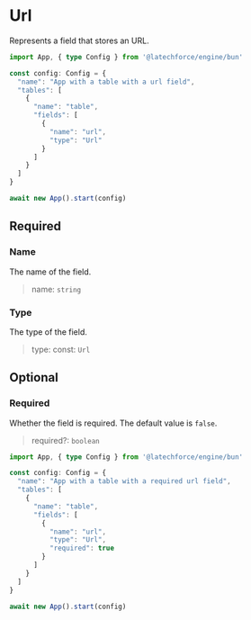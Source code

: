 # Url

Represents a field that stores an URL.

```ts
import App, { type Config } from '@latechforce/engine/bun'

const config: Config = {
  "name": "App with a table with a url field",
  "tables": [
    {
      "name": "table",
      "fields": [
        {
          "name": "url",
          "type": "Url"
        }
      ]
    }
  ]
}

await new App().start(config)
```
## Required

### Name

The name of the field.
>name: `string`

### Type

The type of the field.
>type: const: `Url`

## Optional

### Required

Whether the field is required.
The default value is `false`.
>required?: `boolean`

```ts
import App, { type Config } from '@latechforce/engine/bun'

const config: Config = {
  "name": "App with a table with a required url field",
  "tables": [
    {
      "name": "table",
      "fields": [
        {
          "name": "url",
          "type": "Url",
          "required": true
        }
      ]
    }
  ]
}

await new App().start(config)
```
